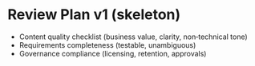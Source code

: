 # Review Plan v1 (skeleton)

- Content quality checklist (business value, clarity, non‑technical tone)
- Requirements completeness (testable, unambiguous)
- Governance compliance (licensing, retention, approvals)
